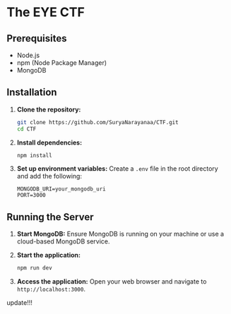 # The EYE CTF

## Prerequisites
- Node.js
- npm (Node Package Manager)
- MongoDB

## Installation

1. **Clone the repository:**
    ```sh
    git clone https://github.com/SuryaNarayanaa/CTF.git
    cd CTF
    ```

2. **Install dependencies:**
    ```sh
    npm install
    ```

3. **Set up environment variables:**
    Create a `.env` file in the root directory and add the following:
    ```env
    MONGODB_URI=your_mongodb_uri
    PORT=3000
    ```

## Running the Server

1. **Start MongoDB:**
    Ensure MongoDB is running on your machine or use a cloud-based MongoDB service.

2. **Start the application:**
    ```sh
    npm run dev
    ```

3. **Access the application:**
    Open your web browser and navigate to `http://localhost:3000`.



update!!!